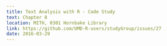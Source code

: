 ```yaml
---
title: Text Analysis with R - Code Study
text: Chapter 8
location: MITH, 0301 Hornbake Library
link: https://github.com/UMD-R-users/studyGroup/issues/27
date: 2016-03-29
---
```

